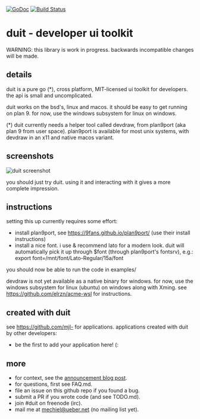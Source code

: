 [![GoDoc](https://godoc.org/github.com/mjl-/duit?status.svg)](https://godoc.org/github.com/mjl-/duit)
[![Build Status](https://travis-ci.org/mjl-/duit.svg?branch=master)](https://travis-ci.org/mjl-/duit)

# duit - developer ui toolkit

WARNING: this library is work in progress. backwards incompatible changes will be made.


## details

duit is a pure go (*), cross platform, MIT-licensed ui toolkit for developers. the api is small and uncomplicated.

duit works on the bsd's, linux and macos. it should be easy to get running on plan 9. for now, use the windows subsystem for linux on windows.

(*) duit currently needs a helper tool called devdraw, from plan9port (aka plan 9 from user space). plan9port is available for most unix systems, with devdraw in an x11 and native macos variant.


## screenshots

![duit screenshot](https://www.ueber.net/who/mjl/files/duit.png)

you should just try duit. using it and interacting with it gives a more complete impression.


## instructions

setting this up currently requires some effort:

- install plan9port, see https://9fans.github.io/plan9port/ (use their install instructions)
- install a nice font. i use & recommend lato for a modern look. duit will automatically pick it up through $font (through plan9port's fontsrv), e.g.: export font=/mnt/font/Lato-Regular/15a/font

you should now be able to run the code in examples/

devdraw is not yet available as a native binary for windows. for now, use the windows subsystem for linux (ubuntu) on windows along with Xming. see https://github.com/elrzn/acme-wsl for instructions.


## created with duit

see https://github.com/mjl- for applications.
applications created with duit by other developers:

- be the first to add your application here! (:


## more

- for context, see the [announcement blog post](https://www.ueber.net/who/mjl/blog/p/duit-developer-ui-toolkit/).
- for questions, first see FAQ.md.
- file an issue on this github repo if you found a bug.
- submit a PR if you wrote code (and see TODO.md).
- join #duit on freenode (irc).
- mail me at mechiel@ueber.net (no mailing list yet).

